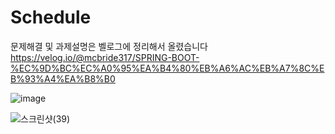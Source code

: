 # Schedule

문제해결 및 과제설명은 벨로그에 정리해서 올렸습니다 https://velog.io/@mcbride317/SPRING-BOOT-%EC%9D%BC%EC%A0%95%EA%B4%80%EB%A6%AC%EB%A7%8C%EB%93%A4%EA%B8%B0

![image](https://github.com/user-attachments/assets/fb37ebc5-05ad-4f33-a512-dc3687d6b7d9)





![스크린샷(39)](https://github.com/user-attachments/assets/d9f63683-16a3-4845-9efa-a59b1bf19a8c)



